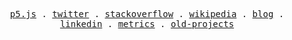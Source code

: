 <p align="center">
  <!-- Monospace Font -->
  <samp>
    <a href="https://editor.p5js.org/raklaptudirm/sketches">p5.js</a> .
    <a href="https://twitter.com/raklaptudirm">twitter</a> .
    <a href="https://stackoverflow.com/users/14553594/rak-laptudirm">stackoverflow</a> .
    <a href="https://en.wikipedia.org/wiki/User:Laptudirm">wikipedia</a> .
    <a href="https://laptudirm.com/blog">blog</a> .
    <a href="https://www.linkedin.com/in/laptudirm/">linkedin</a> .
    <a href="https://github.com/raklaptudirm/raklaptudirm/blob/main/metrics.md">metrics</a> .
    <a href="https://gitlab.com/raklaptudirm">old-projects</a>
  </samp>
</p>
